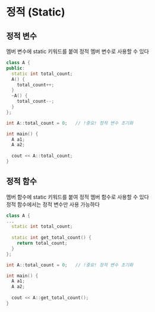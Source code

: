 # 정적 (Static)
## 정적 변수
멤버 변수에 static 키워드를 붙여 정적 멤버 변수로 사용할 수 있다
``` C++
class A {
public:
  static int total_count;
  A() {
    total_count++;
  }
  ~A() {
    total_count--;
  }
};

int A::total_count = 0;   // !중요! 정적 변수 초기화

int main() {
  A a1;
  A a2;
  
  cout << A::total_count;
}
```
## 정적 함수
멤버 함수에 static 키워드를 붙여 정적 멤버 함수로 사용할 수 있다  
정적 함수에서는 정적 변수만 사용 가능하다
``` C++
class A {
...
  static int total_count;
  
  static int get_total_count() {
    return total_count;
  }
};

int A::total_count = 0;   // !중요! 정적 변수 초기화

int main() {
  A a1;
  A a2;
  
  cout << A::get_total_count();
}
```
